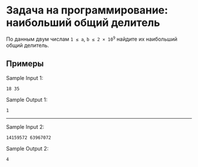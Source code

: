 # Задача на программирование: наибольший общий делитель

По данным двум числам <code>1&nbsp;≤&nbsp;a</code>, <code>b&nbsp;≤&nbsp;2&nbsp;×&nbsp;10<sup>9</sup></code> найдите их наибольший общий делитель.

## Примеры

Sample Input 1:

```
18 35
```

Sample Output 1:

```
1
```

<hr/>

Sample Input 2:

```
14159572 63967072
```

Sample Output 2:

```
4
```
